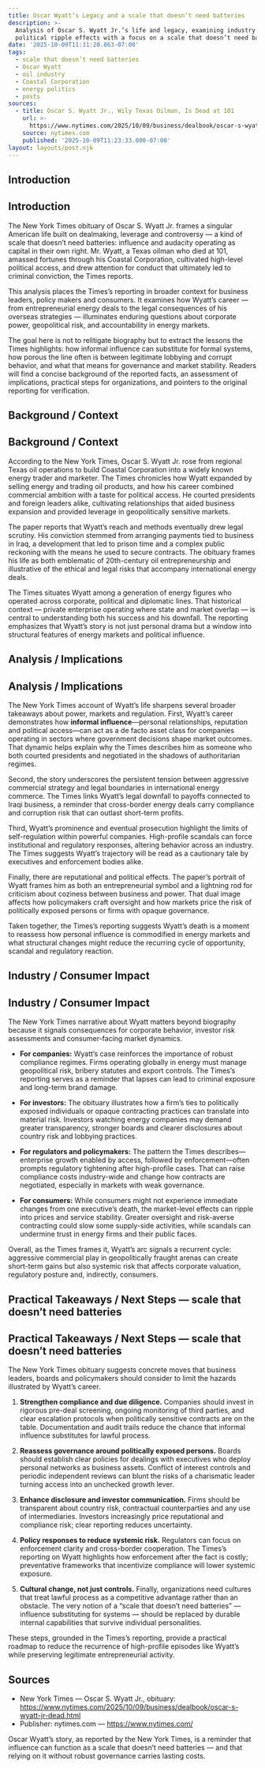 ```yaml
---
title: Oscar Wyatt’s Legacy and a scale that doesn’t need batteries
description: >-
  Analysis of Oscar S. Wyatt Jr.’s life and legacy, examining industry and
  political ripple effects with a focus on a scale that doesn’t need batteries.
date: '2025-10-09T11:31:20.863-07:00'
tags:
  - scale that doesn’t need batteries
  - Oscar Wyatt
  - oil industry
  - Coastal Corporation
  - energy politics
  - posts
sources:
  - title: Oscar S. Wyatt Jr., Wily Texas Oilman, Is Dead at 101
    url: >-
      https://www.nytimes.com/2025/10/09/business/dealbook/oscar-s-wyatt-jr-dead.html
    source: nytimes.com
    published: '2025-10-09T11:23:33.000-07:00'
layout: layouts/post.njk
---
```


## Introduction

## Introduction

The New York Times obituary of Oscar S. Wyatt Jr. frames a singular American life built on dealmaking, leverage and controversy — a kind of scale that doesn’t need batteries: influence and audacity operating as capital in their own right. Mr. Wyatt, a Texas oilman who died at 101, amassed fortunes through his Coastal Corporation, cultivated high-level political access, and drew attention for conduct that ultimately led to criminal conviction, the Times reports.

This analysis places the Times’s reporting in broader context for business leaders, policy makers and consumers. It examines how Wyatt’s career — from entrepreneurial energy deals to the legal consequences of his overseas strategies — illuminates enduring questions about corporate power, geopolitical risk, and accountability in energy markets.

The goal here is not to relitigate biography but to extract the lessons the Times highlights: how informal influence can substitute for formal systems, how porous the line often is between legitimate lobbying and corrupt behavior, and what that means for governance and market stability. Readers will find a concise background of the reported facts, an assessment of implications, practical steps for organizations, and pointers to the original reporting for verification.

## Background / Context

## Background / Context

According to the New York Times, Oscar S. Wyatt Jr. rose from regional Texas oil operations to build Coastal Corporation into a widely known energy trader and marketer. The Times chronicles how Wyatt expanded by selling energy and trading oil products, and how his career combined commercial ambition with a taste for political access. He courted presidents and foreign leaders alike, cultivating relationships that aided business expansion and provided leverage in geopolitically sensitive markets.

The paper reports that Wyatt’s reach and methods eventually drew legal scrutiny. His conviction stemmed from arranging payments tied to business in Iraq, a development that led to prison time and a complex public reckoning with the means he used to secure contracts. The obituary frames his life as both emblematic of 20th-century oil entrepreneurship and illustrative of the ethical and legal risks that accompany international energy deals.

The Times situates Wyatt among a generation of energy figures who operated across corporate, political and diplomatic lines. That historical context — private enterprise operating where state and market overlap — is central to understanding both his success and his downfall. The reporting emphasizes that Wyatt’s story is not just personal drama but a window into structural features of energy markets and political influence.

## Analysis / Implications

## Analysis / Implications

The New York Times account of Wyatt’s life sharpens several broader takeaways about power, markets and regulation. First, Wyatt’s career demonstrates how **informal influence**—personal relationships, reputation and political access—can act as a de facto asset class for companies operating in sectors where government decisions shape market outcomes. That dynamic helps explain why the Times describes him as someone who both courted presidents and negotiated in the shadows of authoritarian regimes.

Second, the story underscores the persistent tension between aggressive commercial strategy and legal boundaries in international energy commerce. The Times links Wyatt’s legal downfall to payoffs connected to Iraqi business, a reminder that cross-border energy deals carry compliance and corruption risk that can outlast short-term profits.

Third, Wyatt’s prominence and eventual prosecution highlight the limits of self-regulation within powerful companies. High-profile scandals can force institutional and regulatory responses, altering behavior across an industry. The Times suggests Wyatt’s trajectory will be read as a cautionary tale by executives and enforcement bodies alike.

Finally, there are reputational and political effects. The paper’s portrait of Wyatt frames him as both an entrepreneurial symbol and a lightning rod for criticism about coziness between business and power. That dual image affects how policymakers craft oversight and how markets price the risk of politically exposed persons or firms with opaque governance.

Taken together, the Times’s reporting suggests Wyatt’s death is a moment to reassess how personal influence is commodified in energy markets and what structural changes might reduce the recurring cycle of opportunity, scandal and regulatory reaction.

## Industry / Consumer Impact

## Industry / Consumer Impact

The New York Times narrative about Wyatt matters beyond biography because it signals consequences for corporate behavior, investor risk assessments and consumer-facing market dynamics.

- **For companies:** Wyatt’s case reinforces the importance of robust compliance regimes. Firms operating globally in energy must manage geopolitical risk, bribery statutes and export controls. The Times’s reporting serves as a reminder that lapses can lead to criminal exposure and long-term brand damage.

- **For investors:** The obituary illustrates how a firm’s ties to politically exposed individuals or opaque contracting practices can translate into material risk. Investors watching energy companies may demand greater transparency, stronger boards and clearer disclosures about country risk and lobbying practices.

- **For regulators and policymakers:** The pattern the Times describes—enterprise growth enabled by access, followed by enforcement—often prompts regulatory tightening after high-profile cases. That can raise compliance costs industry-wide and change how contracts are negotiated, especially in markets with weak governance.

- **For consumers:** While consumers might not experience immediate changes from one executive’s death, the market-level effects can ripple into prices and service stability. Greater oversight and risk-averse contracting could slow some supply-side activities, while scandals can undermine trust in energy firms and their public faces.

Overall, as the Times frames it, Wyatt’s arc signals a recurrent cycle: aggressive commercial play in geopolitically fraught arenas can create short-term gains but also systemic risk that affects corporate valuation, regulatory posture and, indirectly, consumers.

## Practical Takeaways / Next Steps — scale that doesn’t need batteries

## Practical Takeaways / Next Steps — scale that doesn’t need batteries

The New York Times obituary suggests concrete moves that business leaders, boards and policymakers should consider to limit the hazards illustrated by Wyatt’s career.

1. **Strengthen compliance and due diligence.** Companies should invest in rigorous pre-deal screening, ongoing monitoring of third parties, and clear escalation protocols when politically sensitive contracts are on the table. Documentation and audit trails reduce the chance that informal influence substitutes for lawful process.

2. **Reassess governance around politically exposed persons.** Boards should establish clear policies for dealings with executives who deploy personal networks as business assets. Conflict of interest controls and periodic independent reviews can blunt the risks of a charismatic leader turning access into an unchecked growth lever.

3. **Enhance disclosure and investor communication.** Firms should be transparent about country risk, contractual counterparties and any use of intermediaries. Investors increasingly price reputational and compliance risk; clear reporting reduces uncertainty.

4. **Policy responses to reduce systemic risk.** Regulators can focus on enforcement clarity and cross-border cooperation. The Times’s reporting on Wyatt highlights how enforcement after the fact is costly; preventative frameworks that incentivize compliance will lower systemic exposure.

5. **Cultural change, not just controls.** Finally, organizations need cultures that treat lawful process as a competitive advantage rather than an obstacle. The very notion of a “scale that doesn’t need batteries” — influence substituting for systems — should be replaced by durable internal capabilities that survive individual personalities.

These steps, grounded in the Times’s reporting, provide a practical roadmap to reduce the recurrence of high-profile episodes like Wyatt’s while preserving legitimate entrepreneurial activity.

## Sources

- New York Times — Oscar S. Wyatt Jr., obituary: https://www.nytimes.com/2025/10/09/business/dealbook/oscar-s-wyatt-jr-dead.html
- Publisher: nytimes.com — https://www.nytimes.com/

Oscar Wyatt’s story, as reported by the New York Times, is a reminder that influence can function as a scale that doesn’t need batteries — and that relying on it without robust governance carries lasting costs.
